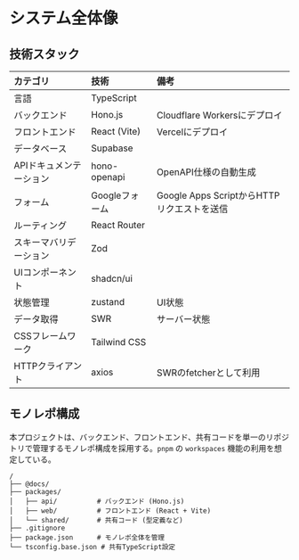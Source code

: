 # システム全体像

## 技術スタック

| カテゴリ | 技術 | 備考 |
| :--- | :--- | :--- |
| 言語 | TypeScript | |
| バックエンド | Hono.js | Cloudflare Workersにデプロイ |
| フロントエンド | React (Vite) | Vercelにデプロイ |
| データベース | Supabase | |
| APIドキュメンテーション | hono-openapi | OpenAPI仕様の自動生成 |
| フォーム | Googleフォーム | Google Apps ScriptからHTTPリクエストを送信 |
| ルーティング | React Router | |
| スキーマバリデーション | Zod | |
| UIコンポーネント | shadcn/ui | |
| 状態管理 | zustand | UI状態 |
| データ取得 | SWR | サーバー状態 |
| CSSフレームワーク | Tailwind CSS | |
| HTTPクライアント | axios | SWRのfetcherとして利用 |

## モノレポ構成

本プロジェクトは、バックエンド、フロントエンド、共有コードを単一のリポジトリで管理するモノレポ構成を採用する。`pnpm` の `workspaces` 機能の利用を想定している。

```
/
├── @docs/
├── packages/
│   ├── api/          # バックエンド (Hono.js)
│   ├── web/          # フロントエンド (React + Vite)
│   └── shared/       # 共有コード (型定義など)
├── .gitignore
├── package.json      # モノレポ全体を管理
└── tsconfig.base.json # 共有TypeScript設定
```

